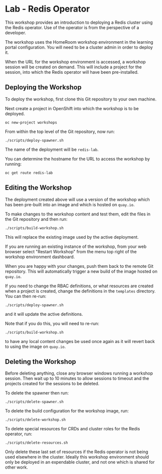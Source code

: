 Lab - Redis Operator
========================

This workshop provides an introduction to deploying a Redis cluster using the Redis operator. Use of the operator is from the perspective of a developer.

The workshop uses the HomeRoom workshop environment in the learning portal configuration. You will need to be a cluster admin in order to deploy it.

When the URL for the workshop environment is accessed, a workshop session will be created on demand. This will include a project for the session, into which the Redis operator will have been pre-installed.

Deploying the Workshop
----------------------

To deploy the workshop, first clone this Git repository to your own machine.

Next create a project in OpenShift into which the workshop is to be deployed.

```
oc new-project workshops
```

From within the top level of the Git repository, now run:

```
./scripts/deploy-spawner.sh
```

The name of the deployment will be ``redis-lab``.

You can determine the hostname for the URL to access the workshop by running:

```
oc get route redis-lab
```

Editing the Workshop
--------------------

The deployment created above will use a version of the workshop which has been pre-built into an image and which is hosted on ``quay.io``.

To make changes to the workshop content and test them, edit the files in the Git repository and then run:

```
./scripts/build-workshop.sh
```

This will replace the existing image used by the active deployment.

If you are running an existing instance of the workshop, from your web browser select "Restart Workshop" from the menu top right of the workshop environment dashboard.

When you are happy with your changes, push them back to the remote Git repository. This will automatically trigger a new build of the image hosted on ``quay.io``.

If you need to change the RBAC definitions, or what resources are created when a project is created, change the definitions in the ``templates`` directory. You can then re-run:

```
./scripts/deploy-spawner.sh
```

and it will update the active definitions.

Note that if you do this, you will need to re-run:

```
./scripts/build-workshop.sh
```

to have any local content changes be used once again as it will revert back to using the image on ``quay.io``.

Deleting the Workshop
---------------------

Before deleting anything, close any browser windows running a workshop session. Then wait up to 10 minutes to allow sessions to timeout and the projects created for the sessions to be deleted.

To delete the spawner then run:

```
./scripts/delete-spawner.sh
```

To delete the build configuration for the workshop image, run:

```
./scripts/delete-workshop.sh
```

To delete special resources for CRDs and cluster roles for the Redis operator, run:

```
./scripts/delete-resources.sh
```

Only delete these last set of resources if the Redis operator is not being used elsewhere in the cluster. Ideally this workshop environment should only be deployed in an expendable cluster, and not one which is shared for other work.
